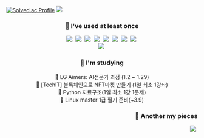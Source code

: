 [![Solved.ac Profile](http://mazassumnida.wtf/api/v2/generate_badge?boj=rkdtjgus1120)](https://solved.ac/rkdtjgus1120/)
<img src="http://mazandi.herokuapp.com/api?handle=rkdtjgus1120&theme=warm"/>

<h3 align="center">🧸 I've used at least once</h3>
<p align="center">
<img src="https://img.shields.io/badge/C-A8B9CC?style=flat-square&logo=C&logoColor=white"/></a>&nbsp
<img src="https://img.shields.io/badge/Cpp-00599C?style=flat-square&logo=C++&logoColor=white"/></a>&nbsp
<img src="https://img.shields.io/badge/C%20-000000?style=flat-square&logo=CSharp&logoColor=white"/></a>&nbsp
<img src="https://img.shields.io/badge/Python-3776AB?style=flat-square&logo=Python&logoColor=white"/></a>&nbsp
<img src="https://img.shields.io/badge/Dart-0175C2?style=flat-square&logo=Dart&logoColor=white"/></a>&nbsp
<img src="https://img.shields.io/badge/Solidity-363636?style=flat-square&logo=Solidity&logoColor=white"/></a>&nbsp
<img src="https://img.shields.io/badge/Javascript-F7DF1E?style=flat-square&logo=Javascript&logoColor=white"/></a>&nbsp
<img src="https://img.shields.io/badge/Kotlin-7F52FF?style=flat-square&logo=Kotlin&logoColor=white"/></a>&nbsp
<br>
<img src="https://img.shields.io/badge/Firebase-FFCA28?style=flat-square&logo=firebase&logoColor=white"/></a>&nbsp
</p>

<h3 align="center">🧸 I'm studying</h3>
<p align="center">
📌 LG Aimers: AI전문가 과정 (1.2 ~ 1.29)<br>
📌 [TechIT] 블록체인으로 NFT마켓 만들기 (1일 최소 1강좌)<br>
📌 Python 자료구조(1일 최소 1강 1문제)<br>
📌 Linux master 1급 필기 준비(~3.9)<br>
</p>

<h3 align="right">🧸 Another my pieces</h3>
<p align="right">
  <a href="https://velog.io/@jjamk"><img src="https://img.shields.io/badge/velog-11B48A?style=flat-square&logo=Vimeo&logoColor=white&link=https://velog.io/@jjamk"/></a>&nbsp
  
</p>
